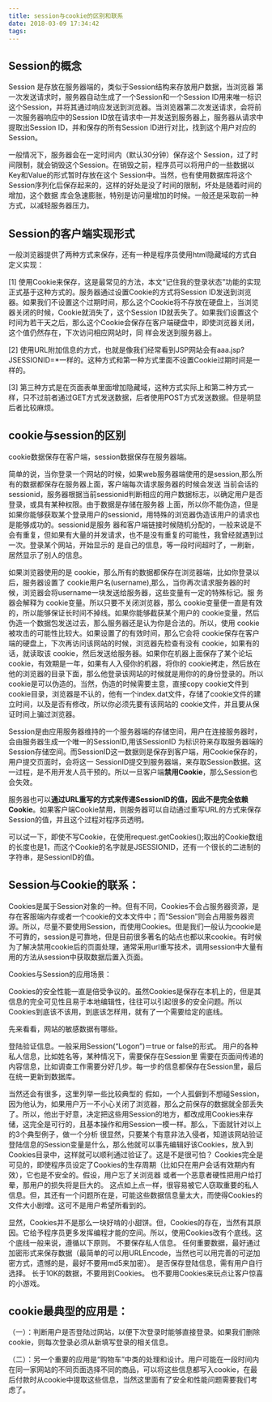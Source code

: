 ```yaml
---
title: session与cookie的区别和联系
date: 2018-03-09 17:34:42
tags:
---
```


## Session的概念

Session 是存放在服务器端的，类似于Session结构来存放用户数据，当浏览器 第一次发送请求时，服务器自动生成了一个Session和一个Session ID用来唯一标识这个Session，并将其通过响应发送到浏览器。当浏览器第二次发送请求，会将前一次服务器响应中的Session ID放在请求中一并发送到服务器上，服务器从请求中提取出Session ID，并和保存的所有Session ID进行对比，找到这个用户对应的Session。

一般情况下，服务器会在一定时间内（默认30分钟）保存这个 Session，过了时间限制，就会销毁这个Session。在销毁之前，程序员可以将用户的一些数据以Key和Value的形式暂时存放在这个 Session中。当然，也有使用数据库将这个Session序列化后保存起来的，这样的好处是没了时间的限制，坏处是随着时间的增加，这个数据 库会急速膨胀，特别是访问量增加的时候。一般还是采取前一种方式，以减轻服务器压力。

## Session的客户端实现形式

一般浏览器提供了两种方式来保存，还有一种是程序员使用html隐藏域的方式自定义实现：

[1] 使用Cookie来保存，这是最常见的方法，本文“记住我的登录状态”功能的实现正式基于这种方式的。服务器通过设置Cookie的方式将Session ID发送到浏览器。如果我们不设置这个过期时间，那么这个Cookie将不存放在硬盘上，当浏览器关闭的时候，Cookie就消失了，这个Session ID就丢失了。如果我们设置这个时间为若干天之后，那么这个Cookie会保存在客户端硬盘中，即使浏览器关闭，这个值仍然存在，下次访问相应网站时，同 样会发送到服务器上。

[2] 使用URL附加信息的方式，也就是像我们经常看到JSP网站会有aaa.jsp?JSESSIONID=*一样的。这种方式和第一种方式里面不设置Cookie过期时间是一样的。

[3] 第三种方式是在页面表单里面增加隐藏域，这种方式实际上和第二种方式一样，只不过前者通过GET方式发送数据，后者使用POST方式发送数据。但是明显后者比较麻烦。


## cookie与session的区别

cookie数据保存在客户端，session数据保存在服务器端。

简单的说，当你登录一个网站的时候，如果web服务器端使用的是session,那么所有的数据都保存在服务器上面，客户端每次请求服务器的时候会发送 当前会话的sessionid，服务器根据当前sessionid判断相应的用户数据标志，以确定用户是否登录，或具有某种权限。由于数据是存储在服务器 上面，所以你不能伪造，但是如果你能够获取某个登录用户的sessionid，用特殊的浏览器伪造该用户的请求也是能够成功的。sessionid是服务 器和客户端链接时候随机分配的，一般来说是不会有重复，但如果有大量的并发请求，也不是没有重复的可能性，我曾经就遇到过一次。登录某个网站，开始显示的 是自己的信息，等一段时间超时了，一刷新，居然显示了别人的信息。

如果浏览器使用的是 cookie，那么所有的数据都保存在浏览器端，比如你登录以后，服务器设置了 cookie用户名(username),那么，当你再次请求服务器的时候，浏览器会将username一块发送给服务器，这些变量有一定的特殊标记。服 务器会解释为 cookie变量。所以只要不关闭浏览器，那么 cookie变量便一直是有效的，所以能够保证长时间不掉线。如果你能够截获某个用户的 cookie变量，然后伪造一个数据包发送过去，那么服务器还是认为你是合法的。所以，使用 cookie被攻击的可能性比较大。如果设置了的有效时间，那么它会将 cookie保存在客户端的硬盘上，下次再访问该网站的时候，浏览器先检查有没有 cookie，如果有的话，就读取该 cookie，然后发送给服务器。如果你在机器上面保存了某个论坛 cookie，有效期是一年，如果有人入侵你的机器，将你的 cookie拷走，然后放在他的浏览器的目录下面，那么他登录该网站的时候就是用你的的身份登录的。所以 cookie是可以伪造的。当然，伪造的时候需要主意，直接copy cookie文件到 cookie目录，浏览器是不认的，他有一个index.dat文件，存储了cookie文件的建立时间，以及是否有修改，所以你必须先要有该网站的 cookie文件，并且要从保证时间上骗过浏览器。

Session是由应用服务器维持的一个服务器端的存储空间，用户在连接服务器时，会由服务器生成一个唯一的SessionID,用该SessionID 为标识符来存取服务器端的Session存储空间。而SessionID这一数据则是保存到客户端，用Cookie保存的，用户提交页面时，会将这一 SessionID提交到服务器端，来存取Session数据。这一过程，是不用开发人员干预的。所以一旦客户端**禁用Cookie**，那么Session也会失效。

服务器也可以**通过URL重写的方式来传递SessionID的值，因此不是完全依赖Cookie**。如果客户端Cookie禁用，则服务器可以自动通过重写URL的方式来保存Session的值，并且这个过程对程序员透明。

可以试一下，即使不写Cookie，在使用request.getCookies();取出的Cookie数组的长度也是1，而这个Cookie的名字就是JSESSIONID，还有一个很长的二进制的字符串，是SessionID的值。


## Session与Cookie的联系：
Cookies是属于Session对象的一种。但有不同，Cookies不会占服务器资源，是存在客服端内存或者一个cookie的文本文件中；而“Session”则会占用服务器资源。所以，尽量不要使用Session，而使用Cookies。但是我们一般认为cookie是不可靠的，session是可靠地，但是目前很多著名的站点也都以来cookie。有时候为了解决禁用cookie后的页面处理，通常采用url重写技术，调用session中大量有用的方法从session中获取数据后置入页面。

Cookies与Session的应用场景：

Cookies的安全性能一直是倍受争议的。虽然Cookies是保存在本机上的，但是其信息的完全可见性且易于本地编辑性，往往可以引起很多的安全问题。所以Cookies到底该不该用，到底该怎样用，就有了一个需要给定的底线。

先来看看，网站的敏感数据有哪些。

登陆验证信息。一般采用Session(“Logon”)＝true or false的形式。
用户的各种私人信息，比如姓名等，某种情况下，需要保存在Session里
需要在页面间传递的内容信息，比如调查工作需要分好几步。每一步的信息都保存在Session里，最后在统一更新到数据库。

当然还会有很多，这里列举一些比较典型的
假如，一个人孤僻到不想碰Session，因为他认为，如果用户万一不小心关闭了浏览器，那么之前保存的数据就全部丢失了。所以，他出于好意，决定把这些用Session的地方，都改成用Cookies来存储，这完全是可行的，且基本操作和用Session一模一样。那么，下面就针对以上的3个典型例子，做一个分析
很显然，只要某个有意非法入侵者，知道该网站验证登陆信息的Session变量是什么，那么他就可以事先编辑好该Cookies，放入到Cookies目录中，这样就可以顺利通过验证了。这是不是很可怕？
Cookies完全是可见的，即使程序员设定了Cookies的生存周期（比如只在用户会话有效期内有效），它也是不安全的。假设，用户忘了关浏览器 或者一个恶意者硬性把用户给打晕，那用户的损失将是巨大的。
这点如上点一样，很容易被它人窃取重要的私人信息。但，其还有一个问题所在是，可能这些数据信息量太大，而使得Cookies的文件大小剧增。这可不是用户希望所看到的。

显然，Cookies并不是那么一块好啃的小甜饼。但，Cookies的存在，当然有其原因。它给予程序员更多发挥编程才能的空间。所以，使用Cookies改有个底线。这个底线一般来说，遵循以下原则。
不要保存私人信息。
任何重要数据，最好通过加密形式来保存数据（最简单的可以用URLEncode，当然也可以用完善的可逆加密方式，遗憾的是，最好不要用md5来加密）。
是否保存登陆信息，需有用户自行选择。
长于10K的数据，不要用到Cookies。
也不要用Cookies来玩点让客户惊喜的小游戏。


## cookie最典型的应用是：
（一）：判断用户是否登陆过网站，以便下次登录时能够直接登录。如果我们删除cookie，则每次登录必须从新填写登录的相关信息。

（二）：另一个重要的应用是“购物车”中类的处理和设计。用户可能在一段时间内在同一家网站的不同页面选择不同的商品，可以将这些信息都写入cookie，在最后付款时从cookie中提取这些信息，当然这里面有了安全和性能问题需要我们考虑了。

